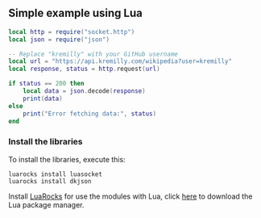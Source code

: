 ## Simple example using Lua

```lua
local http = require("socket.http")
local json = require("json")

-- Replace "kremilly" with your GitHub username
local url = "https://api.kremilly.com/wikipedia?user=kremilly"
local response, status = http.request(url)

if status == 200 then
    local data = json.decode(response)
    print(data)
else
    print("Error fetching data:", status)
end
```

### Install the libraries

To install the libraries, execute this:

```shell
luarocks install luasocket
luarocks install dkjson
```

Install [LuaRocks](https://luarocks.org) for use the modules with Lua, click [here](https://github.com/luarocks/luarocks/wiki/Download) to download the Lua package manager.
